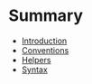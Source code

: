 # Summary

* [Introduction](README.md)
* [Conventions](src/conventions.md)
* [Helpers](src/rails-helpers.md)
* [Syntax](src/syntax.md)
